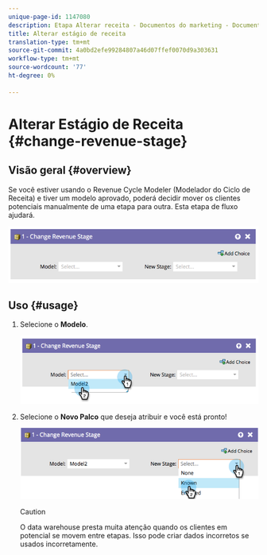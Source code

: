 ```yaml
---
unique-page-id: 1147080
description: Etapa Alterar receita - Documentos do marketing - Documentação do produto
title: Alterar estágio de receita
translation-type: tm+mt
source-git-commit: 4a0bd2efe99284807a46d07ffef0070d9a303631
workflow-type: tm+mt
source-wordcount: '77'
ht-degree: 0%

---
```



# Alterar Estágio de Receita {#change-revenue-stage}

## Visão geral {#overview}

Se você estiver usando o Revenue Cycle Modeler (Modelador do Ciclo de Receita) e tiver um modelo aprovado, poderá decidir mover os clientes potenciais manualmente de uma etapa para outra. Esta etapa de fluxo ajudará.

![](assets/image2014-9-22-17-3a4-3a59.png)

## Uso {#usage}

1. Selecione o **Modelo**.

   ![](assets/image2014-9-22-17-3a5-3a4.png)

1. Selecione o **Novo Palco** que deseja atribuir e você está pronto!

   ![](assets/image2014-9-22-17-5-8.png)

   >[!CAUTION]
   >
   >O data warehouse presta muita atenção quando os clientes em potencial se movem entre etapas. Isso pode criar dados incorretos se usados incorretamente.
